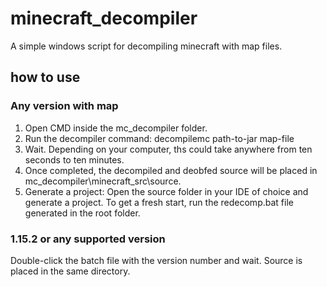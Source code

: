 # minecraft_decompiler
A simple windows script for decompiling minecraft with map files.

## how to use
### Any version with map
1. Open CMD inside the mc_decompiler folder.
2. Run the decompiler command:
decompilemc path-to-jar map-file
3. Wait. Depending on your computer, ths could take anywhere from ten seconds to ten minutes.
4. Once completed, the decompiled and deobfed source will be placed in mc_decompiler\minecraft_src\source.
5. Generate a project: Open the source folder in your IDE of choice and generate a project. To get a fresh start, run the redecomp.bat file generated in the root folder.
### 1.15.2 or any supported version
Double-click the batch file with the version number and wait. Source is placed in the same directory.
